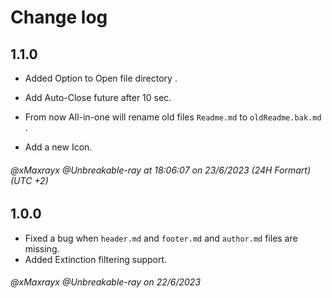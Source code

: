 # Change log

## 1.1.0

 



- Added Option to Open file directory .

- Add Auto-Close future after 10 sec.

- From now All-in-one will rename old files  `Readme.md` to `oldReadme.bak.md` .

- Add a new Icon.

###### @xMaxrayx @Unbreakable-ray           at 18:06:07  on 23/6/2023    (24H Formart)  (UTC +2)





## 1.0.0


  - Fixed a bug when `header.md` and `footer.md` and `author.md` files are missing.
  - Added Extinction filtering support.

###### @xMaxrayx @Unbreakable-ray           on 22/6/2023  
